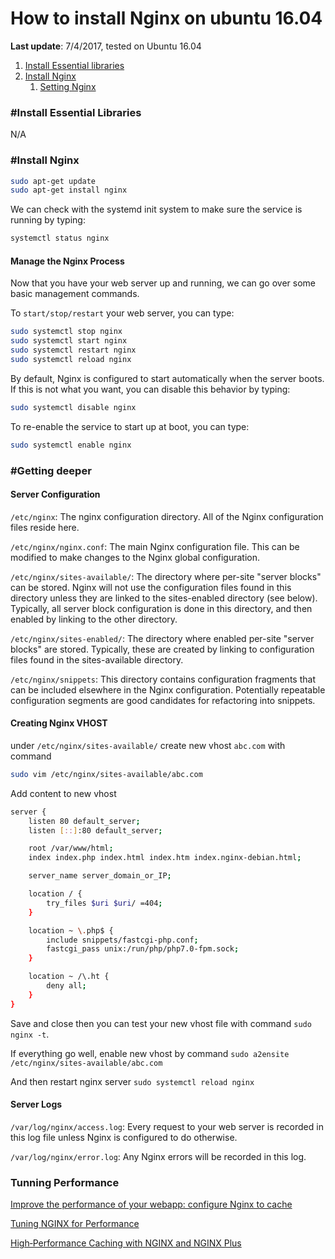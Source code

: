 # How to install Nginx on ubuntu 16.04

**Last update**: 7/4/2017, tested on Ubuntu 16.04

1. [Install Essential libraries](#install-essential-library)
2. [Install Nginx](#install-nginx)
    1. [Setting Nginx](#setting-nginx)


### #Install Essential Libraries
N/A
### #Install Nginx

```sh
sudo apt-get update
sudo apt-get install nginx
```

We can check with the systemd init system to make sure the service is running by typing:
```sh
systemctl status nginx
```

#### Manage the Nginx Process

Now that you have your web server up and running, we can go over some basic management commands.

To `start/stop/restart` your web server, you can type:

```sh
sudo systemctl stop nginx
sudo systemctl start nginx
sudo systemctl restart nginx
sudo systemctl reload nginx
```

By default, Nginx is configured to start automatically when the server boots. If this is not what you want, you can disable this behavior by typing:
```sh
sudo systemctl disable nginx
```
To re-enable the service to start up at boot, you can type:
```sh
sudo systemctl enable nginx
```

### #Getting deeper

#### Server Configuration

`/etc/nginx`: The nginx configuration directory. All of the Nginx configuration files reside here.

`/etc/nginx/nginx.conf`: The main Nginx configuration file. This can be modified to make changes to the Nginx global configuration.

`/etc/nginx/sites-available/`: The directory where per-site "server blocks" can be stored. Nginx will not use the configuration files found in this directory unless they are linked to the sites-enabled directory (see below). Typically, all server block configuration is done in this directory, and then enabled by linking to the other directory.

`/etc/nginx/sites-enabled/`: The directory where enabled per-site "server blocks" are stored. Typically, these are created by linking to configuration files found in the sites-available directory.

`/etc/nginx/snippets`: This directory contains configuration fragments that can be included elsewhere in the Nginx configuration. Potentially repeatable configuration segments are good candidates for refactoring into snippets.

#### Creating Nginx VHOST

under `/etc/nginx/sites-available/` create new vhost `abc.com` with command

```sh
sudo vim /etc/nginx/sites-available/abc.com
```
Add content to new vhost
```sh
server {
    listen 80 default_server;
    listen [::]:80 default_server;

    root /var/www/html;
    index index.php index.html index.htm index.nginx-debian.html;

    server_name server_domain_or_IP;

    location / {
        try_files $uri $uri/ =404;
    }

    location ~ \.php$ {
        include snippets/fastcgi-php.conf;
        fastcgi_pass unix:/run/php/php7.0-fpm.sock;
    }

    location ~ /\.ht {
        deny all;
    }
}
```
Save and close then you can test your new vhost file with command `sudo nginx -t`. 

If everything go well, enable new vhost by command
`sudo a2ensite /etc/nginx/sites-available/abc.com`

And then restart nginx server `sudo systemctl reload nginx`
#### Server Logs
`/var/log/nginx/access.log`: Every request to your web server is recorded in this log file unless Nginx is configured to do otherwise.

`/var/log/nginx/error.log`: Any Nginx errors will be recorded in this log.

### Tunning Performance
[Improve the performance of your webapp: configure Nginx to cache](https://www.theodo.fr/blog/2016/06/improve-the-performance-of-your-webapp-configure-nginx-to-cache/)

[Tuning NGINX for Performance](https://www.nginx.com/blog/tuning-nginx/)

[High‑Performance Caching with NGINX and NGINX Plus](https://www.nginx.com/blog/nginx-high-performance-caching/)

